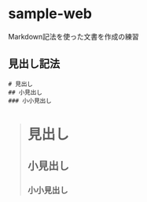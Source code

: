 # sample-web

Markdown記法を使った文書を作成の練習

## 見出し記法

```
# 見出し
## 小見出し
### 小小見出し
```

> # 見出し
> ## 小見出し
> ### 小小見出し
